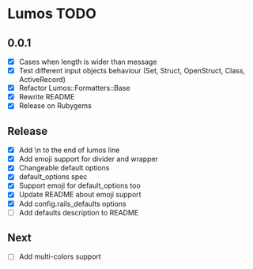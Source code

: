 # Lumos TODO

## 0.0.1
- [x] Cases when length is wider than message
- [x] Test different input objects behaviour (Set, Struct, OpenStruct, Class, ActiveRecord)
- [x] Refactor Lumos::Formatters::Base
- [x] Rewrite README
- [x] Release on Rubygems

## Release
- [x] Add \n to the end of lumos line
- [x] Add emoji support for divider and wrapper
- [x] Changeable default options
- [x] default_options spec
- [x] Support emoji for default_options too
- [x] Update README about emoji support
- [x] Add config.rails_defaults options
- [ ] Add defaults description to README

## Next
- [ ] Add multi-colors support
